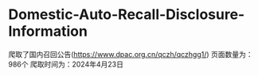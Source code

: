 # Domestic-Auto-Recall-Disclosure-Information
爬取了国内召回公告(https://www.dpac.org.cn/qczh/qczhgg1/)
页面数量为：986个
爬取时间为：2024年4月23日
